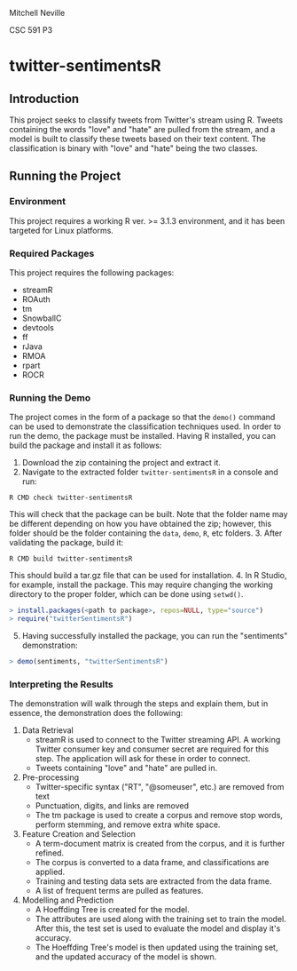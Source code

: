 Mitchell Neville

CSC 591 P3

# twitter-sentimentsR

## Introduction

This project seeks to classify tweets from Twitter's stream using R. Tweets 
containing the words "love" and "hate" are pulled from the stream, and a model
is built to classify these tweets based on their text content. The 
classification is binary with "love" and "hate" being the two classes. 

## Running the Project

### Environment

This project requires a working R ver. >= 3.1.3 environment, and it has been 
targeted for Linux platforms. 

### Required Packages

This project requires the following packages:

- streamR
- ROAuth
- tm
- SnowballC
- devtools
- ff
- rJava
- RMOA
- rpart
- ROCR

### Running the Demo

The project comes in the form of a package so that the ````demo()```` command
can be used to demonstrate the classification techniques used. In order to run
the demo, the package must be installed. Having R installed, you can build the
package and install it as follows:

1. Download the zip containing the project and extract it. 
2. Navigate to the extracted folder ````twitter-sentimentsR```` in a console 
and run:
````
R CMD check twitter-sentimentsR
````
This will check that the package can be built. Note that the folder name may 
be different depending on how you have obtained the zip; however, this folder 
should be the folder containing the ````data````, ````demo````, ````R````, etc
folders. 
3. After validating the package, build it:
````
R CMD build twitter-sentimentsR
````
This should build a tar.gz file that can be used for installation. 
4. In R Studio, for example, install the package. This may require changing
the working directory to the proper folder, which can be done using 
````setwd()````.
```` R
> install.packages(<path to package>, repos=NULL, type="source")
> require("twitterSentimentsR")
````
5. Having successfully installed the package, you can run the "sentiments"
demonstration:
```` R
> demo(sentiments, "twitterSentimentsR")
````

### Interpreting the Results

The demonstration will walk through the steps and explain them, but in 
essence, the demonstration does the following:

1. Data Retrieval
    - streamR is used to connect to the Twitter streaming API. A working 
Twitter consumer key and consumer secret are required for this step. The 
application will ask for these in order to connect.
    - Tweets containing "love" and "hate" are pulled in. 
2. Pre-processing
    - Twitter-specific syntax ("RT", "@someuser", etc.) are removed from text
    - Punctuation, digits, and links are removed
    - The tm package is used to create a corpus and remove stop words,
perform stemming, and remove extra white space.
3. Feature Creation and Selection
    - A term-document matrix is created from the corpus, and it is further
refined.
    - The corpus is converted to a data frame, and classifications are
applied. 
    - Training and testing data sets are extracted from the data frame.
    - A list of frequent terms are pulled as features. 
4. Modelling and Prediction
    - A Hoeffding Tree is created for the model.
    - The attributes are used along with the training set to train the model. 
After this, the test set is used to evaluate the model and display it's 
accuracy. 
    - The Hoeffding Tree's model is then updated using the training set, and
the updated accuracy of the model is shown. 
